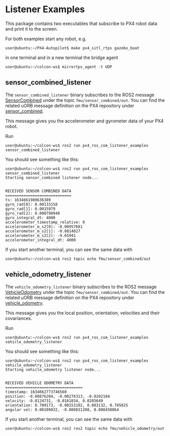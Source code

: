 # Listener Examples

This package contains two executables that subscribe to PX4 robot data and print it to the screen. 


For both examples start any robot, e.g.

```
user@ubuntu:~/PX4-Autopilot$ make px4_sitl_rtps gazebo_boat
```
 
in one terminal and in a new terminal the bridge agent

```
user@ubuntu:~/colcon-ws$ micrortps_agent -t UDP
```

## sensor_combined_listener

The `sensor_combined_listener` binary subscribes to the ROS2 message [SensorCombined](https://github.com/PX4/px4_msgs/blob/master/msg/SensorCombined.msg) under the topic `fmu/sensor_combined/out`. You can find the related uORB message definition on the PX4 repository under [sensor_combined](https://github.com/PX4/PX4-Autopilot/blob/master/msg/sensor_combined.msg).

This message gives you the accelerometer and gyrometer data of your PX4 robot.

Run 

```
user@ubuntu:~/colcon-ws$ ros2 run px4_ros_com_listener_examples sensor_combined_listener
```

You should see something like this:

```
user@ubuntu:~/colcon-ws$ ros2 run px4_ros_com_listener_examples sensor_combined_listener 
Starting sensor_combined listener node...


RECEIVED SENSOR COMBINED DATA
=============================
ts: 1634661989636389
gyro_rad[0]: 0.00133158
gyro_rad[1]: 0.0015979
gyro_rad[2]: 0.000798948
gyro_integral_dt: 4000
accelerometer_timestamp_relative: 0
accelerometer_m_s2[0]: -0.00957681
accelerometer_m_s2[1]: -0.0814027
accelerometer_m_s2[2]: -9.65941
accelerometer_integral_dt: 4000
```

If you start another terminal, you can see the same data with

```
user@ubuntu:~/colcon-ws$ ros2 topic echo fmu/sensor_combined/out
```


## vehicle_odometry_listener

The `vehicle_odometry_listener` binary subscribes to the ROS2 message [VehicleOdometry](https://github.com/PX4/px4_msgs/blob/master/msg/VehicleOdometry.msg) under the topic `fmu/sensor_combined/out`. You can find the related uORB message definition on the PX4 repository under [vehicle_odometry](https://github.com/PX4/PX4-Autopilot/blob/master/msg/vehicle_odometry.msg).

This message gives you the local position, orientation, velocities and their covariances.

Run 

```
user@ubuntu:~/colcon-ws$ ros2 run px4_ros_com_listener_examples vehicle_odometry_listener
```

You should see something like this:

```
user@ubuntu:~/colcon-ws$ ros2 run px4_ros_com_listener_examples vehicle_odometry_listener 
Starting vehicle_odometry listener node...


RECEIVED VEHICLE ODOMETRY DATA
==================================
timestamp: 1634662773746560
position: -0.00876204, -0.00276313, -0.0202104
velocity: -0.0124731, -0.0161834, 0.0285649
orientation: 0.709173, -0.00153102, 0.003132, 0.705025
angular vel: 0.00109032, -0.000831208, 0.000450864
```

If you start another terminal, you can see the same data with

```
user@ubuntu:~/colcon-ws$ ros2 ros2 topic echo fmu/vehicle_odometry/out
```

